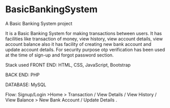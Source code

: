 # BasicBankingSystem
A Basic Banking System project 

It is a Basic Banking System for making transactions between users. It has facilities like transaction of money, view history, view account details, view account balance also it has facility of creating new bank account and update account details. For security purpose otp verification has been used at the time of sign-up and forgot password section. 

Stack used FRONT END: HTML, CSS, JavaScript, Bootstrap

BACK END: PHP

DATABASE: MySQL

Flow: Signup/Login >Home > Transaction / View Details / View History / View Balance > New Bank Account / Update Details .
